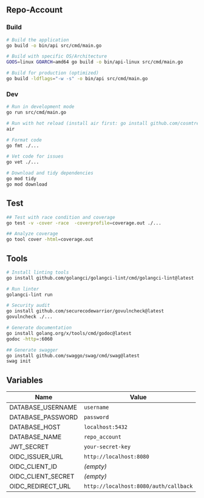 ## Repo-Account

### Build

```bash
# Build the application
go build -o bin/api src/cmd/main.go

# Build with specific OS/Architecture
GOOS=linux GOARCH=amd64 go build -o bin/api-linux src/cmd/main.go

# Build for production (optimized)
go build -ldflags="-w -s" -o bin/api src/cmd/main.go
```

### Dev

```bash
# Run in development mode
go run src/cmd/main.go

# Run with hot reload (install air first: go install github.com/cosmtrek/air@latest)
air

# Format code
go fmt ./...

# Vet code for issues
go vet ./...

# Download and tidy dependencies
go mod tidy
go mod download
```

## Test

```bash
## Test with race condition and coverage
go test -v -cover -race  -coverprofile=coverage.out ./...

## Analyze coverage
go tool cover -html=coverage.out
```

## Tools

```bash
# Install linting tools
go install github.com/golangci/golangci-lint/cmd/golangci-lint@latest

# Run linter
golangci-lint run

# Security audit
go install github.com/securecodewarrior/govulncheck@latest
govulncheck ./...

# Generate documentation
go install golang.org/x/tools/cmd/godoc@latest
godoc -http=:6060

## Generate swagger
go install github.com/swaggo/swag/cmd/swag@latest
swag init
```

## Variables

| Name                 | Value                                 |
| -------------------- | ------------------------------------- |
| DATABASE_USERNAME    | `username`                            |
| DATABASE_PASSWORD    | `password`                            |
| DATABASE_HOST        | `localhost:5432`                      |
| DATABASE_NAME        | `repo_account`                        |
| JWT_SECRET           | `your-secret-key`                     |
| OIDC_ISSUER_URL      | `http://localhost:8080`               |
| OIDC_CLIENT_ID       | *(empty)*                             |
| OIDC_CLIENT_SECRET   | *(empty)*                             |
| OIDC_REDIRECT_URL    | `http://localhost:8080/auth/callback` |
